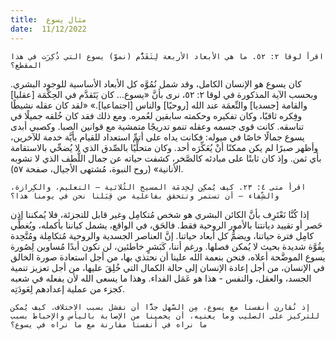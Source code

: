 ```yaml
---
title:  مثال يسوع
date:  11/12/2022
---
```


`اقرأ لوقا ٢: ٥٢. ما هي الأبعاد الأربعة لِتَقَدُّم (نموّ) يسوع التي ذُكِرَت في هذا المقطع؟`

كان يسوع هو الإنسان الكامل، وقد شمل نُمُوَّه كل الأبعاد الأساسية للوجود البشري. وبحسب الآية المذكورة في لوقا ٢: ٥٢، نرى بأنَّ «يسوع… كان يَتَقدَّم في الحِكْمَة [عقليا] والقامة [جسديا] والنِّعمَة عند الله [روحيًا] والناس [اجتماعيا].» «لقد كان عقله نشيطًا وفِكره ثاقبًا، وكان تفكيره وحكمته سابقين لعُمره. ومع ذلك فقد كان خُلقه جميلًا في تناسقه. كانت قوى جسمه وعقله تنمو تدريجًا متمشية مع قوانين الصبا. وكصبي أبدى يسوع جمالًا خاصًا في ميوله: فكانت يداه على أتمِّ استعداد للقيام بأيَّة خدمة للآخرين، وأظهر صبرًا لم يكن ممكنًا أنْ يُعَكِّرَه أحد. وكان متحلِّيًا بالصِّدق الذي لا يُضحِّي بالاستقامة بأي ثمن. وإذ كان ثابتًا على مبادئه كالصَّخر، كشفت حياته عن جمال اللُّطف الذي لا تشوبه الأنانية» (روح النبوة، مُشتهى الأجيال، صفحة ٥٧).

`اقرأ متى ٤: ٢٣. كيف يُمكِن لِخِدمَة المسيح الثُلاثية – التعليم، والكِرازة، والشِّفاء – أن تستمر وتتحقق بفاعلية من قِبَلنا نحن في يومنا هذا؟`

إذا كُنَّا نَعْتَرِف بأنَّ الكائن البشري هو شخص مُتكامِل وغير قابل للتجزئة، فلا يُمكننا إذن حَصر أو تقييد ديانتنا بالأمور الروحية فقط. فالحَق، في الواقع، يشمل كياننا بأكمله، ويُغطِّي كامِل فترة حياتنا، ويضمُّ كل أبعاد حياتنا. إنَّ العناصر الجسدية والروحية مُتكامِلة ومُتَّحِدة بِقُوَّة شديدة بحيث لا يُمكن فصلها. ورغم أننا، كَبَشرٍ خاطئين، لن نكون أبدًا مُساوين لِصُورة يسوع الموضَّحة أعلاه، فنحن بنعمة الله علينا أن نحتذي بها، من أجل استعادة صورة الخالق في الإنسان، من أجل إعادة الإنسان إلى حالة الكمال التي خُلِقَ عليها، من أجل تعزيز تنمية الجسد، والعقل، والنفس - هذا هو عَمَل الفداء. وهذا ما يسعى الله لأن يفعله في شعبه كجزء من عملية إعدادهم لِعَودَتِه.

`إذ نُقارن أنفسنا مع يسوع، مِن السَّهل جدًّا أن نفشل بسبب الاختلاف. كيف يُمكن للتركيز على الصليب وما يعنيه، أن يحمينا من الإصابة باليأس والإحباط بسبب ما نراه في أنفسنا مقارنة مع ما نراه في يسوع؟`